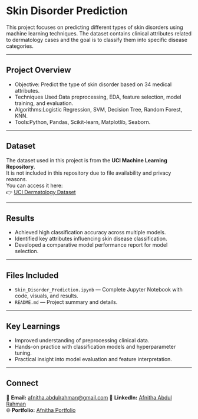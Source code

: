 # Skin Disorder Prediction
This project focuses on predicting different types of skin disorders using machine learning techniques. The dataset contains clinical attributes related to dermatology cases and the goal is to classify them into specific disease categories.

---

## Project Overview
- Objective: Predict the type of skin disorder based on 34 medical attributes.  
- Techniques Used:Data preprocessing, EDA, feature selection, model training, and evaluation.  
- Algorithms:Logistic Regression, SVM, Decision Tree, Random Forest, KNN.  
- Tools:Python, Pandas, Scikit-learn, Matplotlib, Seaborn.

---

## Dataset
The dataset used in this project is from the **UCI Machine Learning Repository**.  
It is not included in this repository due to file availability and privacy reasons.  
You can access it here:  
👉 [UCI Dermatology Dataset](https://archive.ics.uci.edu/ml/datasets/dermatology)

---

## Results
- Achieved high classification accuracy across multiple models.  
- Identified key attributes influencing skin disease classification.  
- Developed a comparative model performance report for model selection.

---

## Files Included
- `Skin_Disorder_Prediction.ipynb` — Complete Jupyter Notebook with code, visuals, and results.  
- `README.md` — Project summary and details.

---

## Key Learnings
- Improved understanding of preprocessing clinical data.  
- Hands-on practice with classification models and hyperparameter tuning.  
- Practical insight into model evaluation and feature interpretation.

---

## Connect
📧 **Email:** afnitha.abdulrahman@gmail.com
🔗 **LinkedIn:** [Afnitha Abdul Rahman](https://www.linkedin.com/in/afnitha-abdul-rahman-b689b727a)  
🌐 **Portfolio:** [Afnitha Portfolio](https://afnitha701.github.io/Afnitha-Rahman-portfolio/)
